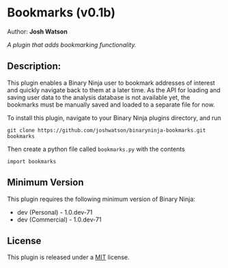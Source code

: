 # Bookmarks (v0.1b)
Author: **Josh Watson**

_A plugin that adds bookmarking functionality._

## Description:

This plugin enables a Binary Ninja user to bookmark addresses of interest and quickly navigate back to them at a later time. As the API for loading and saving user data to the analysis database is not available yet, the bookmarks must be manually saved and loaded to a separate file for now.

To install this plugin, navigate to your Binary Ninja plugins directory, and run

```git clone https://github.com/joshwatson/binaryninja-bookmarks.git bookmarks```

Then create a python file called `bookmarks.py` with the contents

```import bookmarks```

## Minimum Version

This plugin requires the following minimum version of Binary Ninja:

 * dev (Personal) - 1.0.dev-71
 * dev (Commercial) - 1.0.dev-71



## License

This plugin is released under a [MIT](LICENSE) license.


